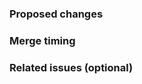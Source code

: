<!--Thanks for helping! Remove these comments as you go.-->

### Proposed changes

<!--Tell us what you did and why-->

### Merge timing
<!-- When should this get merged/published?
- ASAP once approved?
- On a specific date?
- Depending on a specific project?-->

### Related issues (optional)

<!--Refer to related PRs or issues: #1234 or 'Closes #1234'.
    Or paste full URLs to issues or pull requests in other Github projects -->

